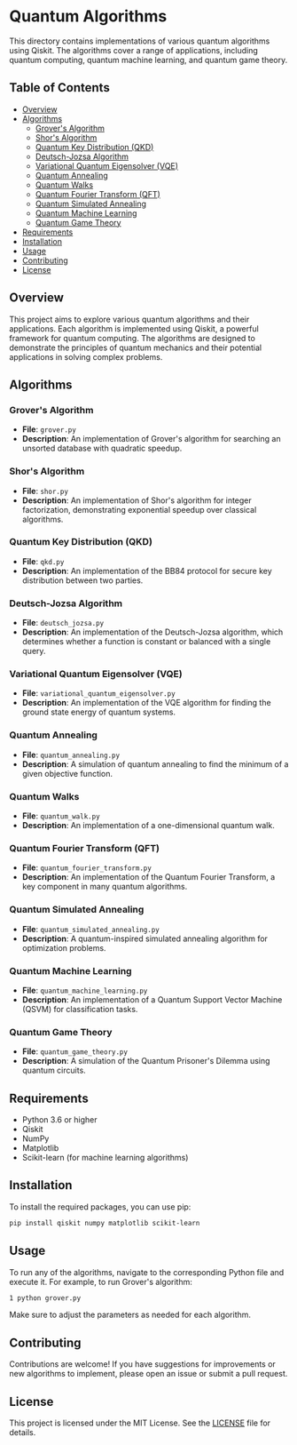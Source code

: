 # Quantum Algorithms

This directory contains implementations of various quantum algorithms using Qiskit. The algorithms cover a range of applications, including quantum computing, quantum machine learning, and quantum game theory.

## Table of Contents

- [Overview](#overview)
- [Algorithms](#algorithms)
  - [Grover's Algorithm](#grovers-algorithm)
  - [Shor's Algorithm](#shors-algorithm)
  - [Quantum Key Distribution (QKD)](#quantum-key-distribution-qkd)
  - [Deutsch-Jozsa Algorithm](#deutsch-jozsa-algorithm)
  - [Variational Quantum Eigensolver (VQE)](#variational-quantum-eigensolver-vqe)
  - [Quantum Annealing](#quantum-annealing)
  - [Quantum Walks](#quantum-walks)
  - [Quantum Fourier Transform (QFT)](#quantum-fourier-transform-qft)
  - [Quantum Simulated Annealing](#quantum-simulated-annealing)
  - [Quantum Machine Learning](#quantum-machine-learning)
  - [Quantum Game Theory](#quantum-game-theory)
- [Requirements](#requirements)
- [Installation](#installation)
- [Usage](#usage)
- [Contributing](#contributing)
- [License](#license)

## Overview

This project aims to explore various quantum algorithms and their applications. Each algorithm is implemented using Qiskit, a powerful framework for quantum computing. The algorithms are designed to demonstrate the principles of quantum mechanics and their potential applications in solving complex problems.

## Algorithms

### Grover's Algorithm
- **File**: `grover.py`
- **Description**: An implementation of Grover's algorithm for searching an unsorted database with quadratic speedup.

### Shor's Algorithm
- **File**: `shor.py`
- **Description**: An implementation of Shor's algorithm for integer factorization, demonstrating exponential speedup over classical algorithms.

### Quantum Key Distribution (QKD)
- **File**: `qkd.py`
- **Description**: An implementation of the BB84 protocol for secure key distribution between two parties.

### Deutsch-Jozsa Algorithm
- **File**: `deutsch_jozsa.py`
- **Description**: An implementation of the Deutsch-Jozsa algorithm, which determines whether a function is constant or balanced with a single query.

### Variational Quantum Eigensolver (VQE)
- **File**: `variational_quantum_eigensolver.py`
- **Description**: An implementation of the VQE algorithm for finding the ground state energy of quantum systems.

### Quantum Annealing
- **File**: `quantum_annealing.py`
- **Description**: A simulation of quantum annealing to find the minimum of a given objective function.

### Quantum Walks
- **File**: `quantum_walk.py`
- **Description**: An implementation of a one-dimensional quantum walk.

### Quantum Fourier Transform (QFT)
- **File**: `quantum_fourier_transform.py`
- **Description**: An implementation of the Quantum Fourier Transform, a key component in many quantum algorithms.

### Quantum Simulated Annealing
- **File**: `quantum_simulated_annealing.py`
- **Description**: A quantum-inspired simulated annealing algorithm for optimization problems.

### Quantum Machine Learning
- **File**: `quantum_machine_learning.py`
- **Description**: An implementation of a Quantum Support Vector Machine (QSVM) for classification tasks.

### Quantum Game Theory
- **File**: `quantum_game_theory.py`
- **Description**: A simulation of the Quantum Prisoner's Dilemma using quantum circuits.

## Requirements

- Python 3.6 or higher
- Qiskit
- NumPy
- Matplotlib
- Scikit-learn (for machine learning algorithms)

## Installation

To install the required packages, you can use pip:

```bash
pip install qiskit numpy matplotlib scikit-learn
```

## Usage
To run any of the algorithms, navigate to the corresponding Python file and execute it. For example, to run Grover's algorithm:

```bash
1 python grover.py
```

Make sure to adjust the parameters as needed for each algorithm.

## Contributing
Contributions are welcome! If you have suggestions for improvements or new algorithms to implement, please open an issue or submit a pull request.

## License
This project is licensed under the MIT License. See the [LICENSE](LICENSE) file for details.
